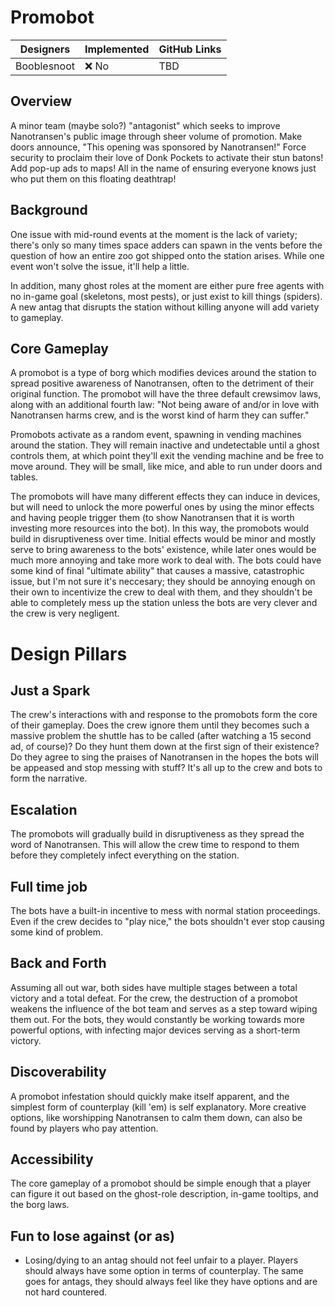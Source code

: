 # Promobot

| Designers | Implemented | GitHub Links |
|---|---|---|
| Booblesnoot | :x: No | TBD |

## Overview

A minor team (maybe solo?) "antagonist" which seeks to improve Nanotransen's public image through sheer volume of promotion. Make doors announce, "This opening was sponsored by Nanotransen!" Force security to proclaim their love of Donk Pockets to activate their stun batons! Add pop-up ads to maps! All in the name of ensuring everyone knows just who put them on this floating deathtrap!

## Background

One issue with mid-round events at the moment is the lack of variety; there's only so many times space adders can spawn in the vents before the question of how an entire zoo got shipped onto the station arises. While one event won't solve the issue, it'll help a little.

In addition, many ghost roles at the moment are either pure free agents with no in-game goal (skeletons, most pests), or just exist to kill things (spiders). A new antag that disrupts the station without killing anyone will add variety to gameplay.

## Core Gameplay

A promobot is a type of borg which modifies devices around the station to spread positive awareness of Nanotransen, often to the detriment of their original function. The promobot will have the three default crewsimov laws, along with an additional fourth law: "Not being aware of and/or in love with Nanotransen harms crew, and is the worst kind of harm they can suffer."

Promobots activate as a random event, spawning in vending machines around the station. They will remain inactive and undetectable until a ghost controls them, at which point they'll exit the vending machine and be free to move around. They will be small, like mice, and able to run under doors and tables.

The promobots will have many different effects they can induce in devices, but will need to unlock the more powerful ones by using the minor effects and having people trigger them (to show Nanotransen that it is worth investing more resources into the bot). In this way, the promobots would build in disruptiveness over time. Initial effects would be minor and mostly serve to bring awareness to the bots' existence, while later ones would be much more annoying and take more work to deal with. The bots could have some kind of final "ultimate ability" that causes a massive, catastrophic issue, but I'm not sure it's neccesary; they should be annoying enough on their own to incentivize the crew to deal with them, and they shouldn't be able to completely mess up the station unless the bots are very clever and the crew is very negligent.

# Design Pillars

## Just a Spark

The crew's interactions with and response to the promobots form the core of their gameplay. Does the crew ignore them until they becomes such a massive problem the shuttle has to be called (after watching a 15 second ad, of course)? Do they hunt them down at the first sign of their existence? Do they agree to sing the praises of Nanotransen in the hopes the bots will be appeased and stop messing with stuff? It's all up to the crew and bots to form the narrative.
  
## Escalation

The promobots will gradually build in disruptiveness as they spread the word of Nanotransen. This will allow the crew time to respond to them before they completely infect everything on the station.
  
## Full time job

The bots have a built-in incentive to mess with normal station proceedings. Even if the crew decides to "play nice," the bots shouldn't ever stop causing some kind of problem.
  
## Back and Forth

Assuming all out war, both sides have multiple stages between a total victory and a total defeat. For the crew, the destruction of a promobot weakens the influence of the bot team and serves as a step toward wiping them out. For the bots, they would constantly be working towards more powerful options, with infecting major devices serving as a short-term victory.
  
## Discoverability

A promobot infestation should quickly make itself apparent, and the simplest form of counterplay (kill 'em) is self explanatory. More creative options, like worshipping Nanotransen to calm them down, can also be found by players who pay attention.
  
## Accessibility

The core gameplay of a promobot should be simple enough that a player can figure it out based on the ghost-role description, in-game tooltips, and the borg laws.
  
## Fun to lose against (or as)

- Losing/dying to an antag should not feel unfair to a player. Players should always have some option in terms of counterplay. The same goes for antags, they should always feel like they have options and are not hard countered.
